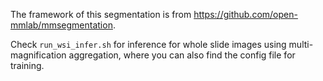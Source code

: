 The framework of this segmentation is from https://github.com/open-mmlab/mmsegmentation.

Check `run_wsi_infer.sh` for inference for whole slide images using multi-magnification aggregation, where you can also find the config file for training.